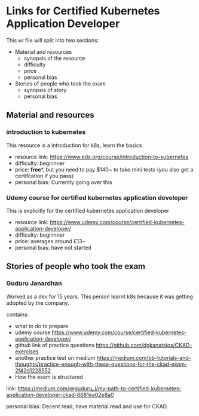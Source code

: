 # Links for Certified Kubernetes Application Developer

This `md` file will split into two sections:
- Material and resources
  - synopsis of the resource
  - difficulty 
  - price
  - personal bias
- Stories of people who took the exam
  - synopsis of story
  - personal bias

## Material and resources

### introduction to kubernetes

This resource is a introduction for k8s, learn the basics

- resource link: https://www.edx.org/course/introduction-to-kubernetes
- difficulty: beginnner 
- price: **free***, but you need to pay $140~ to take mini tests (you also get a certifcation if you pass) 
- personal bias: Currently going over this


### Udemy course for certified kubernetes application developer

This is explicitly for the certified kubernetes application developer

- resource link: https://www.udemy.com/course/certified-kubernetes-application-developer/
- difficulty: beginnner 
- price: averages around £13~
- personal bias: have not started


## Stories of people who took the exam

### Guduru Janardhan

Worked as a dev for 15 years. This person learnt k8s because it was getting adopted by the company.

contains:
- what to do to prepare
- udemy course https://www.udemy.com/course/certified-kubernetes-application-developer/
- github link of practice questions https://github.com/dgkanatsios/CKAD-exercises
- another practice test on medium https://medium.com/bb-tutorials-and-thoughts/practice-enough-with-these-questions-for-the-ckad-exam-2f42d1228552
- How the exam is structured


link: https://medium.com/@guduru_j/my-path-to-certified-kubernetes-application-developer-ckad-8681ea02e8a0

personal bias: Decent read, have material read and use for CKAD.
